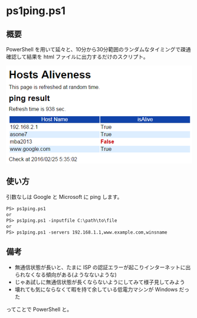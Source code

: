 # ps1ping.ps1

## 概要
PowerShell を用いて延々と、10分から30分範囲のランダムなタイミングで疎通確認して結果を html ファイルに出力するだけのスクリプト。

!["html スクショ"](./screenshot.png)

## 使い方
引数なしは Google と Microsoft に ping します。
```
PS> ps1ping.ps1
or
PS> ps1ping.ps1 -inputfile C:\path\to\file
or
PS> ps1ping.ps1 -servers 192.168.1.1,www.example.com,winsname
```

## 備考
- 無通信状態が長いと、たまに ISP の認証エラーが起こりインターネットに出られなくなる傾向がある(ようなないような)
- じゃあ試しに無通信状態が長くならないようにしてみて様子見してみよう
- 壊れても気にならなくて暇を持て余している低電力マシンが Windows だった

ってことで PowerShell と。
